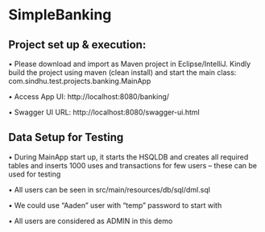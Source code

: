 # SimpleBanking

## Project set up & execution:
  •	Please download and import as Maven project in Eclipse/IntelliJ. Kindly build the project using maven (clean install) and start the main class: com.sindhu.test.projects.banking.MainApp
  
  •	Access App UI: http://localhost:8080/banking/

  •	Swagger UI URL: http://localhost:8080/swagger-ui.html

## Data Setup for Testing
  •	During MainApp start up, it starts the HSQLDB and creates all required tables and inserts 1000 uses and transactions for few users – these can be used for testing
  
  •	All users can be seen in src/main/resources/db/sql/dml.sql
  
  •	We could use “Aaden” user with “temp” password to start with
  
  •	All users are considered as ADMIN in this demo
